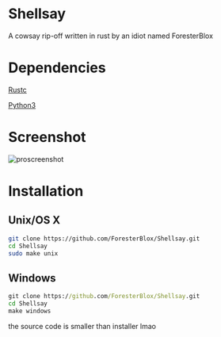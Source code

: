 # Shellsay
A cowsay rip-off written in rust by an idiot named ForesterBlox


# Dependencies

[Rustc](https://www.rust-lang.org)

[Python3](https://www.python.org)

# Screenshot

![proscreenshot](https://cdn.discordapp.com/attachments/648963701734506500/918860100842684466/Screen_Shot_2564-12-10_at_20.41.23.png)


# Installation

## Unix/OS X

```bash
git clone https://github.com/ForesterBlox/Shellsay.git
cd Shellsay
sudo make unix
```

## Windows

```cmd
git clone https://github.com/ForesterBlox/Shellsay.git
cd Shellsay
make windows
```

the source code is smaller than installer lmao

